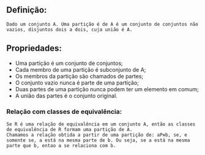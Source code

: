 ## Definição:
	Dado um conjunto A. Uma partição é de A é um conjunto de conjuntos não vazios, disjuntos dois a dois, cuja união é A.
	
## Propriedades:

- Uma partição é um conjunto de conjuntos;
- Cada membro de uma partição é subconjunto de A;
- Os membros da partição são chamados de partes;
- O conjunto vazio nunca é parte de uma partição;
- Duas partes de uma partição nunca podem ter um elemento em comum;
- A união das partes é o conjunto original.

### Relação com classes de equivalência:
	Se R é uma relação de equivalência em um conjunto A, então as classes de equivalência de R formam uma partição de A.
	Chamamos a relação obtida a partir de uma partição de: aP≡b, se, e somente se, a está na mesma parte de b. Ou seja, se a está na mesma parte que b, entao a se relaciona com b.